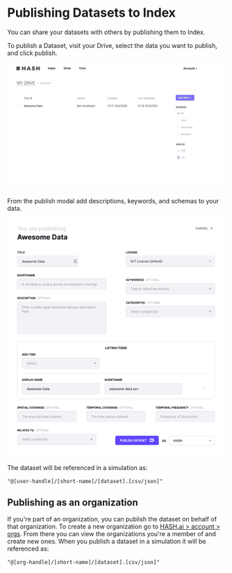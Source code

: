 # Publishing Datasets to Index

You can share your datasets with others by publishing them to Index.

To publish a Dataset, visit your Drive, select the data you want to publish, and click publish.

![Publish Datasets](../.gitbook/assets/data_publish.webp)

From the publish modal add descriptions, keywords, and schemas to your data.

![Publish Modal](../.gitbook/assets/screen-shot-2020-05-12-at-1.22.27-pm.png)

The dataset will be referenced in a simulation as:

```text
"@[user-handle]/[short-name]/[dataset].[csv/json]"
```

## Publishing as an organization

If you're part of an organization, you can publish the dataset on behalf of that organization. To create a new organization go to [HASH.ai &gt; account &gt; orgs](https://hash.ai/account/orgs). From there you can view the organizations you're a member of and create new ones. When you publish a dataset in a simulation it will be referenced as:

```text
"@[org-handle]/[short-name]/[dataset].[csv/json]"
```



